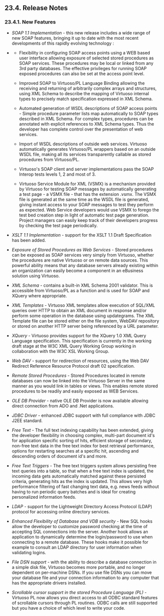 <div>

<div>

<div>

<div>

## 23.4. Release Notes

</div>

</div>

</div>

<div>

<div>

<div>

<div>

### 23.4.1. New Features

</div>

</div>

</div>

<div>

- <span class="emphasis">*SOAP 1.1 Implementation*</span> - this new
  release includes a wide range of new SOAP features, bringing it up to
  date with the most recent developments of this rapidly evolving
  technology :

- <div>

  - Flexibility in configuring SOAP access points using a WEB based user
    interface allowing exposure of selected stored procedures as SOAP
    services. These procedures may be local or linked from any 3rd party
    databases. The effective privileges for running SOAP exposed
    procedures can also be set at the access point level.

  - Improved SOAP to Virtuoso/PL Language Binding allowing the receiving
    and returning of arbitrarily complex arrays and structures, using
    XML Schema to describe the mapping of Virtuoso internal types to
    precisely match specification expressed in XML Schema.

  - Automated generation of WSDL descriptions of SOAP access points -
    Simple procedure parameter lists map automatically to SOAP types
    described in XML Schema. For complex types, procedures can be
    annotated with explicit references to XML Schema types. Thus the
    developer has complete control over the presentation of web
    services.

  - Import of WSDL descriptions of outside web services. Virtuoso
    automatically generates Virtuoso/PL wrappers based on an outside
    WSDL file, making all its services transparently callable as stored
    procedures from Virtuoso/PL.

  - Virtuoso's SOAP client and server implementations pass the SOAP
    Interop tests levels 1, 2 and most of 3.

  - Virtuoso Service Module for XML (VSMX) is a mechanism provided by
    Virtuoso for testing SOAP messages by automatically generating a
    test page - a VSMX file - that has the extension .vsmx. The VSMX
    file is generated at the same time as the WSDL file is generated,
    giving instant access to your SOAP messages to test they perform as
    expected. Web Service developers would use VSMX to forego the test
    bed creation step in light of automatic test page generation.
    Project managers can easily keep track of their developers progress
    by checking the test page periodically.

  </div>

- <span class="emphasis">*XSLT 1.1 Implementation*</span> - support for
  the XSLT 1.1 Draft Specification has been added.

- <span class="emphasis">*Exposure of Stored Procedures as Web
  Services*</span> - Stored procedures can be exposed as SOAP services
  very simply from Virtuoso, whether the procedures are native Virtuoso
  or on remote data sources. This powerful ability means that any
  database servers already existing within an organization can easily
  become a component in an eBusiness solution using Virtuoso.

- <span class="emphasis">*XML Schema*</span> - contains a built-in XML
  Schema 2001 validator. This is accessible from Virtuoso/PL as a
  function and is used for SOAP and XQuery where appropriate.

- <span class="emphasis">*XML Templates*</span> - Virtuoso XML templates
  allow execution of SQL/XML queries over HTTP to obtain an XML document
  in response and/or perform some operation in the database using
  updategrams. The XML Template file can be stored either on the file
  system, WebDAV repository or stored on another HTTP server being
  referenced by a URL parameter.

- <span class="emphasis">*XQuery*</span> - Virtuoso provides support for
  the XQuery 1.0 XML Query Language specification. This specification is
  currently in the working draft stage at the W3C XML Query Working
  Group working in collaboration with the W3C XSL Working Group.

- <span class="emphasis">*Web DAV*</span> - support for redirection of
  resources, using the Web DAV Redirect Reference Resource Protocol
  draft 02 specification.

- <span class="emphasis">*Remote Stored Procedures*</span> - Stored
  Procedures located in remote databases can now be linked into the
  Virtuoso Server in the same manner as you would link in tables or
  views. This enables remote stored procedures to be readily and easily
  exposed as WEB Services.

- <span class="emphasis">*OLE DB Provider*</span> - native OLE DB
  Provider is now available allowing direct connection from ADO and .Net
  applications.

- <span class="emphasis">*JDBC Driver*</span> - enhanced JDBC support
  with full compliance with JDBC J2EE standard.

- <span class="emphasis">*Free Text*</span> - The full text indexing
  capability has been extended, giving the developer flexibility in
  choosing complex, multi-part document id's for application specific
  sorting of hits, efficient storage of secondary, non-free text data in
  the free text index for best retrieval performance, options for
  restarting searches at a specific hit, ascending and descending orders
  of document id's and more.

- <span class="emphasis">*Free Text Triggers*</span> - The free text
  triggers system allows persisting free text queries into a table, so
  that when a free text index is updated, the incoming data gets
  automatically matched against these persisted criteria, generating
  hits as the index is updated. This allows very high performance
  filtering of fast changing text data, e.g. news feeds without having
  to run periodic query batches and is ideal for creating personalized
  information feeds.

- <span class="emphasis">*LDAP*</span> - support for the Lightweight
  Directory Access Protocol (LDAP) protocol for accessing online
  directory services.

- <span class="emphasis">*Enhanced Flexibility of Database and VDB
  security*</span> - New SQL hooks allow the developer to customize
  password checking at the time of accepting SQL connections into the
  server. Another hook allows an application to dynamically determine
  the login/password to use when connecting to a remote database. These
  hooks make it possible for example to consult an LDAP directory for
  user information when validating logins.

- <span class="emphasis">*File DSN support*</span> - with the ability to
  describe a database connection in a simple disk file, Virtuoso becomes
  more portable, and no longer dependent on per-machine DSNs. If you use
  file DSNs you can move your database file and your connection
  information to any computer that has the appropriate drivers
  installed.

- <span class="emphasis">*Scrollable cursor support in the stored
  Procedure Language (PL)*</span> - Virtuoso PL now allows you direct
  access to all ODBC standard features of scrollable cursors through PL
  routines. ODBC calls are still supported but you have a choice of
  which level to write your code.

</div>

</div>

</div>
